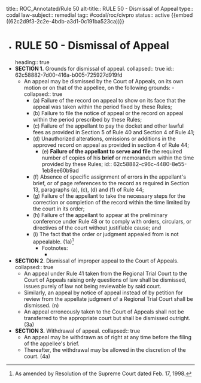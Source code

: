 title:: ROC_Annotated/Rule 50
alt-title:: RULE 50 - Dismissal of Appeal
type:: codal
law-subject:: remedial
tag:: #codal/roc/civpro
status:: active
{{embed ((62c2d9f3-2c2e-4bdb-a3d1-0c191ba523ca))}}

- # RULE 50 - Dismissal of Appeal
  heading:: true
- **SECTION 1.** Grounds for dismissal of appeal.
  collapsed:: true
  id:: 62c58882-7d00-416a-b005-725927d919fd
	- An appeal may be dismissed by the Court of Appeals, on its own motion or on that of the appellee, on the following grounds: -
	  collapsed:: true
		- (a) Failure of the record on appeal to show on its face that the appeal was taken within the period fixed by these Rules;
		- (b) Failure to file the notice of appeal or the record on appeal within the period prescribed by these Rules;
		- (c) Failure of the appellant to pay the docket and other lawful fees as provided in Section 5 of Rule 40 and Section 4 of Rule 41;
		- (d) Unauthorized alterations, omissions or additions in the approved record on appeal as provided in section 4 of Rule 44;
			- (e) **Failure of the appellant to serve and file** the required number of copies of his **brief** or memorandum within the time provided by these Rules;
			  id:: 62c58882-c96c-4480-8e55-1eb8ee60b9ad
		- (f) Absence of specific assignment of errors in the appellant's brief, or of page references to the record as required in Section 13, paragraphs (a), (c), (d) and (f) of Rule 44;
		- (g) Failure of the appellant to take the necessary steps for the correction or completion of the record within the time limited by the court in its order;
		- (h) Failure of the appellant to appear at the preliminary conference under Rule 48 or to comply with orders, circulars, or directives of the court without justifiable cause; and
		- (i) The fact that the order or judgment appealed from is not appealable. (1a)[^1]
			- Footnotes:
				- [^1]: As amended by Resolution of the Supreme Court dated Feb. 17, 1998.
- **SECTION 2**. Dismissal of improper appeal to the Court of Appeals.
  collapsed:: true
	- An appeal under Rule 41 taken from the Regional Trial Court to the Court of Appeals raising only questions of law shall be dismissed, issues purely of law not being reviewable by said court.
	- Similarly, an appeal by notice of appeal instead of by petition for review from the appellate judgment of a Regional Trial Court shall be dismissed. (n)
	- An appeal erroneously taken to the Court of Appeals shall not be transferred to the appropriate court but shall be dismissed outright. (3a)
- **SECTION 3.** Withdrawal of appeal.
  collapsed:: true
	- An appeal may be withdrawn as of right at any time before the filing of the appellee's brief.
	- Thereafter, the withdrawal may be allowed in the discretion of the court. (4a)